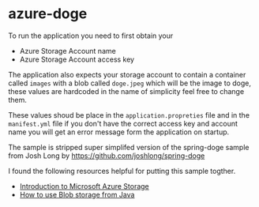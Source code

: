 # azure-doge

To run the application you need to first obtain your 

* Azure Storage Account name
* Azure Storage Account access key

The application also expects your storage account  to contain a container called `images` with a blob called `doge.jpeg` which will be the image to doge, these values are hardcoded in the name of simplicity feel free to change them. 

These values shoud be place in the `application.propreties` file and in the `manifest.yml` file if you don't have the correct access key and account name you will get an error message form the application on startup. 

The sample is stripped super simplifed version of the spring-doge sample from Josh Long by https://github.com/joshlong/spring-doge 

I found the following resources helpful for putting this sample togther. 

* [Introduction to Microsoft Azure Storage](https://azure.microsoft.com/en-us/documentation/articles/storage-introduction)
* [How to use Blob storage from Java](https://azure.microsoft.com/en-us/documentation/articles/storage-java-how-to-use-blob-storage/)
